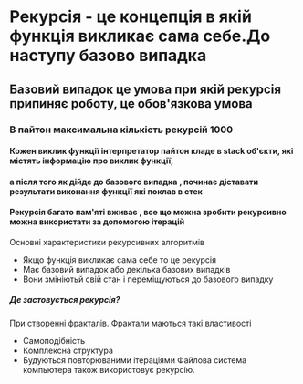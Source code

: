 # Рекурсія - це концепція в якій функція викликає сама себе.До наступу базово випадка
##  Базовий випадок це умова при якій рекурсія припиняє роботу, це обов'язкова умова
### В пайтон максимальна кількість рекурсій 1000 
#### Кожен виклик функції інтерпретатор пайтон кладе в  stack об'єкти, які містять інформацію про виклик функції,
#### а після того як дійде до базового випадка , починає діставати  результати виконання функції які поклав в стек 
#### Рекурсія багато пам'яті вживає , все що можна зробити рекурсивно можна використати за допомогою  ітерацій
Основні характеристики рекурсивних алгоритмів
- Якщо функція викликає сама себе то це рекурсія
- Має базовий випадок або декілька базових випадків
- Вони змініютьй свій стан і переміщуються до базового випадку
##### Де застовується рекурсія?
При створенні фракталів.
Фрактали маються такі властивості
- Самоподібність 
- Комплексна структура 
- Будуються повторюваними ітераціями
Файлова система компьютера також використовує рекурсію.